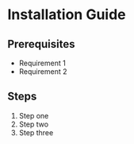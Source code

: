 # Installation Guide

## Prerequisites
- Requirement 1
- Requirement 2

## Steps
1. Step one
2. Step two
3. Step three